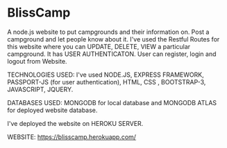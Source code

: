 # BlissCamp

A node.js website to put campgrounds and their information on. Post a campground and let people know about it.
I've used the Restful Routes for this website where you can UPDATE, DELETE, VIEW a particular campground.
It has USER AUTHENTICATON. User can register, login and logout from Website.

TECHNOLOGIES USED: I've used NODE.JS, EXPRESS FRAMEWORK, PASSPORT-JS (for user authentication), HTML, CSS , BOOTSTRAP-3, JAVASCRIPT, JQUERY.

DATABASES USED: MONGODB for local database and MONGODB ATLAS for deployed website database.

I've deployed the website on HEROKU SERVER.

WEBSITE: https://blisscamp.herokuapp.com/
